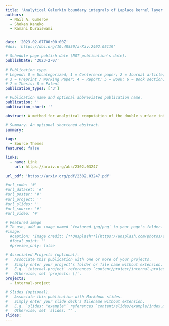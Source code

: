 ```yaml
---
title: 'Analytical Galerkin boundary integrals of Laplace kernel layer potentials in ℝ3'
authors:
  - Nail A. Gumerov
  - Shoken Kaneko
  - Ramani Duraiswami


date: '2023-02-07T00:00:00Z'
#doi: 'https://doi.org/10.48550/arXiv.2402.05119'

# Schedule page publish date (NOT publication's date).
publishDate: '2023-2-07'

# Publication type.
# Legend: 0 = Uncategorized; 1 = Conference paper; 2 = Journal article;
# 3 = Preprint / Working Paper; 4 = Report; 5 = Book; 6 = Book section;
# 7 = Thesis; 8 = Patent
publication_types: ['3']

# Publication name and optional abbreviated publication name.
publication: ''
publication_short: ''

abstract: A method for analytical computation of the double surface integrals for all layer potential kernels associated with the Laplace Green's function, in the Galerkin boundary element method (BEM) in ℝ3 using piecewise constant flat elements is presented. The method uses recursive dimensionality reduction from 4D (ℝ2×ℝ2) based on Gauss' divergence theorem. Computable analytical expressions for all cases of relative location of the source and receiver triangles are covered for the single and double layer potentials and their gradients with analytical treatment of the singular cases are presented. A trick that enables reduction of the case of gradient of the single layer to the same integrals as for the single layer is introduced using symmetry properties. The method was confirmed using analytical benchmark cases, comparisons with error-controlled computations of regular multidimensional integrals, and a convergence study for singular cases.

# Summary. An optional shortened abstract.
summary:

tags:
  - Source Themes
featured: false

links:
  - name: Link
    url: https://arxiv.org/abs/2302.03247
    
url_pdf: 'https://arxiv.org/pdf/2302.03247.pdf'

#url_code: '#'
#url_dataset: '#'
#url_poster: '#'
#url_project: ''
#url_slides: ''
#url_source: '#'
#url_video: '#'

# Featured image
# To use, add an image named `featured.jpg/png` to your page's folder.
#image:
  #caption: 'Image credit: [**Unsplash**](https://unsplash.com/photos/s9CC2SKySJM)'
  #focal_point: ''
  #preview_only: false 

# Associated Projects (optional).
#   Associate this publication with one or more of your projects.
#   Simply enter your project's folder or file name without extension.
#   E.g. `internal-project` references `content/project/internal-project/index.md`.
#   Otherwise, set `projects: []`.
projects:
  - internal-project

# Slides (optional).
#   Associate this publication with Markdown slides.
#   Simply enter your slide deck's filename without extension.
#   E.g. `slides: "example"` references `content/slides/example/index.md`.
#   Otherwise, set `slides: ""`.
slides:
---
```


